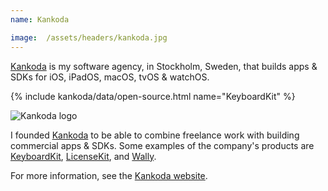 ```yaml
---
name: Kankoda

image:  /assets/headers/kankoda.jpg
---
```


[Kankoda]({{site.kankoda}}) is my software agency, in Stockholm, Sweden, that builds apps & SDKs for iOS, iPadOS, macOS, tvOS & watchOS.

{% include kankoda/data/open-source.html name="KeyboardKit" %}

![Kankoda logo]({{page.image}})

I founded [Kankoda]({{site.kankoda}}) to be able to combine freelance work with building commercial apps & SDKs. Some examples of the company's products are [KeyboardKit](https://keyboardkit.com), [LicenseKit](https://kankoda.com/licensekit), and [Wally](https://wally.app). 

For more information, see the [Kankoda website]({{site.kankoda}}).